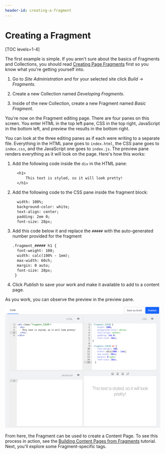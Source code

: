 ```yaml
---
header-id: creating-a-fragment
---
```


# Creating a Fragment

[TOC levels=1-4]

The first example is simple. If you aren't sure about the basics of Fragments
and Collections, you should read [Creating Page Fragments](/docs/7-1/user/-/knowledge_base/u/creating-fragments) first 
so you know what you're getting yourself into.

1.  Go to *Site Administration* and for your selected site click *Build*
    &rarr; *Fragments*.
 
2.  Create a new Collection named *Developing Fragments*.

3.  Inside of the new Collection, create a new Fragment named *Basic Fragment*.

You're now on the Fragment editing page. There are four panes on this screen.
You enter HTML in the top left pane, CSS in the top right, JavaScript in the
bottom left, and preview the results in the bottom right.

You can look at the three editing panes as if each were writing to a separate 
file. Everything in the HTML pane goes to `index.html`, the CSS pane goes to 
`index.css`, and the JavaScript one goes to `index.js`. The preview pane renders
everything as it will look on the page. Here's how this works:

1.  Add the following code inside the `div` in the HTML pane:

          <h1>
              This text is styled, so it will look pretty!
          </h1>

2.  Add the following code to the CSS pane inside the fragment block:

          width: 100%;
          background-color: white;
          text-align: center;
          padding: 2em 0;
          font-size: 28px;

3.  Add this code below it and replace the `#####` with the auto-generated
    number provided for the fragment 

        .fragment_##### h1 {
          font-weight: 100;
          width: calc(100% - 1em);
          max-width: 60ch;
          margin: 0 auto;
          font-size: 28px;
         }

3. Click *Publish* to save your work and make it available to add to a content
   page.

As you work, you can observe the preview in the preview pane.

![Figure 1: The Fragment editor with HTML and CSS code and a live preview.](../../../images/fragment-editor-basic.png)

From here, the Fragment can be used to create a Content Page. To see this 
process in action, see the [Building Content Pages from Fragments](/docs/7-1/user/-/knowledge_base/u/building-content-pages-from-fragments) tutorial. Next, you'll explore some Fragment-specific tags. 
